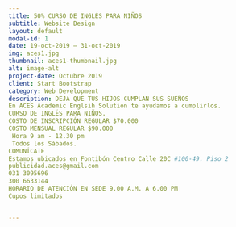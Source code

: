 ```yaml
---
title: 50% CURSO DE INGLÉS PARA NIÑOS
subtitle: Website Design
layout: default
modal-id: 1
date: 19-oct-2019 – 31-oct-2019
img: aces1.jpg
thumbnail: aces1-thumbnail.jpg
alt: image-alt
project-date: Octubre 2019
client: Start Bootstrap
category: Web Development
description: DEJA QUE TUS HIJOS CUMPLAN SUS SUEÑOS
En ACES Academic Englsih Solution te ayudamos a cumplirlos.
CURSO DE INGLÉS PARA NIÑOS.
COSTO DE INSCRIPCIÓN REGULAR $70.000
COSTO MENSUAL REGULAR $90.000
 Hora 9 am - 12.30 pm
 Todos los Sábados.
COMUNÍCATE
Estamos ubicados en Fontibón Centro Calle 20C #100-49. Piso 2
publicidad.aces@gmail.com
031 3095696
300 6633144
HORARIO DE ATENCIÓN EN SEDE 9.00 A.M. A 6.00 PM
Cupos limitados


---
```


